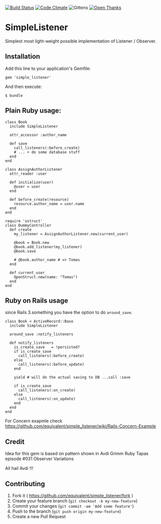 [![Build Status](https://travis-ci.org/equivalent/simple_listener.svg)](https://travis-ci.org/equivalent/simple_listener)
[![Code Climate](https://codeclimate.com/github/equivalent/simple_listener/badges/gpa.svg)](https://codeclimate.com/github/equivalent/simple_listener)
![Gittens](http://gittens.r15.railsrumble.com//badge/equivalent/simple_listener)
[![Open Thanks](https://thawing-falls-79026.herokuapp.com/images/thanks-3.svg)](https://thawing-falls-79026.herokuapp.com/r/emrbpnuk)

# SimpleListener

Simplest most light-weight possible implementation of Listener / Observer.

## Installation

Add this line to your application's Gemfile:

    gem 'simple_listener'

And then execute:

    $ bundle

## Plain Ruby usage:

```
class Book
  include SimpleListener
  
  attr_accessor :author_name

  def save
    call_listeners(:before_create)
    # ... + do some database stuff
  end
end

class AssignAuthorListener
  attr_reader :user
  
  def initialize(user)
    @user = user
  end

  def before_create(resource)
    resource.author_name = user.name
  end
end

require 'ostruct'
class DummyController
  def create
    my_listener = AssignAuthorListener.new(current_user)
    
    @book = Book.new
    @book.add_listener(my_listener)
    @book.save

    # @book.author_name # => Tomas
  end

  def current_user
    OpenStruct.new(name: "Tomas")
  end
end
```

## Ruby on Rails usage


since Rails 3.something you have the option to do `around_save`.

```
class Book < ActiveRecord::Base
  include SimpleListener

  around_save :notify_listeners

  def notify_listeners
    is_create_save   = !persisted?
    if is_create_save
      call_listeners(:before_create)
    else
      call_listeners(:before_update)
    end

    yield # will do the actual saving to DB ...call :save

    if is_create_save
      call_listeners(:on_create)
    else
      call_listeners(:on_update)
    end
  end
end
```

For Concern exapmle check https://github.com/equivalent/simple_listener/wiki/Rails-Concern-Example

## Credit

Idea for this gem is based on pattern shown in Avdi Grimm Ruby Tapas episode #031 Observer Variations

All hail Avdi !!!

## Contributing

1. Fork it ( https://github.com/equivalent/simple_listener/fork )
2. Create your feature branch (`git checkout -b my-new-feature`)
3. Commit your changes (`git commit -am 'Add some feature'`)
4. Push to the branch (`git push origin my-new-feature`)
5. Create a new Pull Request
